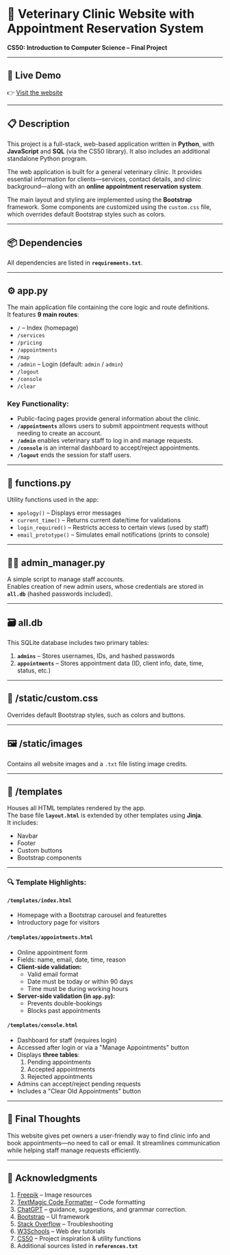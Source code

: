 # 🐾 Veterinary Clinic Website with Appointment Reservation System  
**CS50: Introduction to Computer Science – Final Project**

---

## 📍 Live Demo  
👉 [Visit the website](https://veterinary-clinic-app.onrender.com/)

---

## 📋 Description

This project is a full-stack, web-based application written in **Python**, with **JavaScript** and **SQL** (via the CS50 library). It also includes an additional standalone Python program.

The web application is built for a general veterinary clinic. It provides essential information for clients—services, contact details, and clinic background—along with an **online appointment reservation system**.

The main layout and styling are implemented using the **Bootstrap** framework. Some components are customized using the `custom.css` file, which overrides default Bootstrap styles such as colors.

---

## 📦 Dependencies  

All dependencies are listed in **`requirements.txt`**.

---

## ⚙️ app.py  

The main application file containing the core logic and route definitions.  
It features **9 main routes**:

- `/` – Index (homepage)  
- `/services`  
- `/pricing`  
- `/appointments`  
- `/map`  
- `/admin` – Login (default: `admin` / `admin`)  
- `/logout`  
- `/console`  
- `/clear`  

### Key Functionality:

- Public-facing pages provide general information about the clinic.  
- **`/appointments`** allows users to submit appointment requests without needing to create an account.  
- **`/admin`** enables veterinary staff to log in and manage requests.  
- **`/console`** is an internal dashboard to accept/reject appointments.  
- **`/logout`** ends the session for staff users.

---

## 📁 functions.py  

Utility functions used in the app:

- `apology()` – Displays error messages  
- `current_time()` – Returns current date/time for validations  
- `login_required()` – Restricts access to certain views (used by staff)  
- `email_prototype()` – Simulates email notifications (prints to console)

---

## 👨‍⚕️ admin_manager.py  

A simple script to manage staff accounts.  
Enables creation of new admin users, whose credentials are stored in **`all.db`** (hashed passwords included).

---

## 🗃️ all.db  

This SQLite database includes two primary tables:

1. **`admins`** – Stores usernames, IDs, and hashed passwords  
2. **`appointments`** – Stores appointment data (ID, client info, date, time, status, etc.)

---

## 🎨 /static/custom.css  

Overrides default Bootstrap styles, such as colors and buttons.

---

## 🖼️ /static/images  

Contains all website images and a `.txt` file listing image credits.

---

## 📁 /templates  

Houses all HTML templates rendered by the app.  
The base file **`layout.html`** is extended by other templates using **Jinja**.  
It includes:

- Navbar  
- Footer  
- Custom buttons  
- Bootstrap components  

---

### 🔍 Template Highlights:

#### `/templates/index.html`  

- Homepage with a Bootstrap carousel and featurettes  
- Introductory page for visitors

#### `/templates/appointments.html`  

- Online appointment form  
- Fields: name, email, date, time, reason  
- **Client-side validation:**  
  - Valid email format  
  - Date must be today or within 90 days  
  - Time must be during working hours  
- **Server-side validation (in `app.py`):**  
  - Prevents double-bookings  
  - Blocks past appointments

#### `/templates/console.html`  

- Dashboard for staff (requires login)  
- Accessed after login or via a "Manage Appointments" button  
- Displays **three tables**:  
  1. Pending appointments  
  2. Accepted appointments  
  3. Rejected appointments  
- Admins can accept/reject pending requests  
- Includes a "Clear Old Appointments" button

---

## 🧠 Final Thoughts  

This website gives pet owners a user-friendly way to find clinic info and book appointments—no need to call or email. It streamlines communication while helping staff manage requests efficiently.

---

## 🙏 Acknowledgments  

1. [Freepik](https://www.freepik.com/) – Image resources  
2. [TextMagic Code Formatter](https://freetools.textmagic.com/source-code-formatter) – Code formatting  
3. [ChatGPT](https://chat.openai.com/) – guidance, suggestions, and grammar correction.
4. [Bootstrap](https://getbootstrap.com/) – UI framework  
5. [Stack Overflow](https://stackoverflow.com/) – Troubleshooting  
6. [W3Schools](https://www.w3schools.com/) – Web dev tutorials  
7. [CS50](https://pll.harvard.edu/course/cs50-introduction-computer-science) – Project inspiration & utility functions  
8. Additional sources listed in **`references.txt`**
